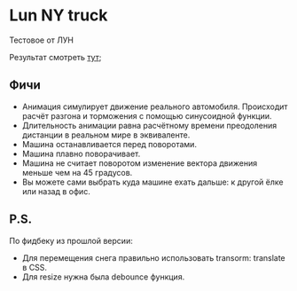 # Lun NY truck

Тестовое от ЛУН

Результат смотреть [тут](https://romanborodatov.github.io/lun/dist/);

## Фичи

- Анимация симулирует движение реального автомобиля. Происходит расчёт разгона и торможения с помощью синусоидной функции.
- Длительность анимации равна расчётному времени преодоления дистанции в реальном мире в эквиваленте.
- Машина останавливается перед поворотами.
- Машина плавно поворачивает.
- Машина не считает поворотом изменение вектора движения меньше чем на 45 градусов.
- Вы можете сами выбрать куда машине ехать дальше: к другой ёлке или назад в офис.

## P.S.
По фидбеку из прошлой версии:

- Для перемещения снега правильно использовать transorm: translate в CSS.
- Для resize нужна была debounce функция.
